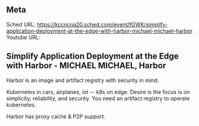 ## Meta
Sched URL: https://kccncna20.sched.com/event/fGWK/simplify-application-deployment-at-the-edge-with-harbor-michael-michael-harbor
Youtube URL:

## Simplify Application Deployment at the Edge with Harbor - MICHAEL MICHAEL, Harbor
Harbor is an image and artifact registry with security in mind.

Kubernetes in cars, airplanes, iot -- k8s on edge. Desire is the focus is on simplicity, reliability, and security. You need an artifact registry to operate kubernetes.

Harbor has proxy cache & P2P support.
